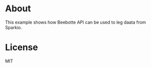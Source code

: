 About
=====

This example shows how Beebotte API can be used to leg daata from Sparkio.

License
=======
MIT
